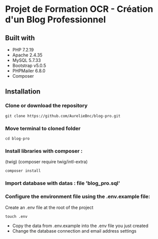 # Projet de Formation OCR - Création d'un Blog Professionnel

## Built with

- PHP 7.2.19
- Apache 2.4.35
- MySQL 5.7.33
- Bootstrap v5.0.5
- PHPMailer 6.8.0
- Composer

## Installation

### Clone or download the repository

```
git clone https://github.com/AurelieBnc/blog-pro.git
```

### Move terminal to cloned folder

```
cd blog-pro
```

### Install libraries with composer :

(twig)
(composer require twig/intl-extra)

```
composer install
```

### Import database with datas : file 'blog_pro.sql'

### Configure the environment file using the .env.example file:

Create an .env file at the root of the project

```
touch .env
```

- Copy the data from .env.example into the .env file you just created
- Change the database connection and email address settings

